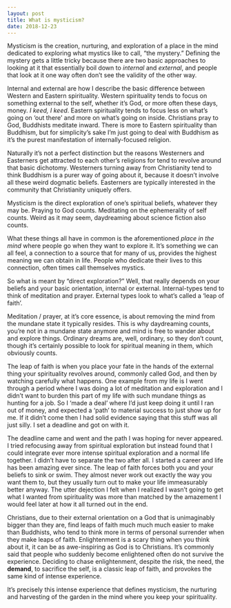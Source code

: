 ```yaml
---
layout: post
title: What is mysticism?
date: 2018-12-23
---
```


<p>Mysticism is the creation, nurturing, and exploration of a place in the mind dedicated to exploring what mystics like to call, “the mystery.” Defining the mystery gets a little tricky because there are two basic approaches to looking at it that essentially boil down to <i>internal</i> and <i>external</i>, and people that look at it one way often don’t see the validity of the other way.</p><p>Internal and external are how I describe the basic difference between Western and Eastern spirituality. Western spirituality tends to focus on something external to the self, whether it’s God, or more often these days, money. <i>I keed, I keed</i>. Eastern spirituality tends to focus less on what’s going on ‘out there’ and more on what’s going on inside. Christians pray to God, Buddhists meditate inward. There is more to Eastern spirituality than Buddhism, but for simplicity’s sake I’m just going to deal with Buddhism as it’s the purest manifestation of internally-focused religion.</p><p>Naturally it’s not a perfect distinction but the reasons Westerners and Easterners get attracted to each other’s religions for tend to revolve around that basic dichotomy. Westerners turning away from Christianity tend to think Buddhism is a purer way of going about it, because it doesn’t involve all these weird dogmatic beliefs. Easterners are typically interested in the community that Christianity uniquely offers.</p><p>Mysticism is the direct exploration of one’s spiritual beliefs, whatever they may be. Praying to God counts. Meditating on the ephemerality of self counts. Weird as it may seem, daydreaming about science fiction also counts.</p><p>What these things all have in common is the aforementioned <i>place in the mind</i> where people go when they want to explore it. It’s something we can all feel, a connection to a source that for many of us, provides the highest meaning we can obtain in life. People who dedicate their lives to this connection, often times call themselves mystics.</p><p>So what is meant by “direct exploration?” Well, that really depends on your beliefs and your basic orientation, internal or external. Internal-types tend to think of meditation and prayer. External types look to what’s called a ‘leap of faith’.</p><p>Meditation / prayer, at it’s core essence, is about removing the mind from the mundane state it typically resides. This is why daydreaming counts, you’re not in a mundane state anymore and mind is free to wander about and explore things. Ordinary dreams are, well, ordinary, so they don’t count, though it’s certainly possible to look for spiritual meaning in them, which obviously counts.</p><p>The leap of faith is when you place your fate in the hands of the external thing your spirituality revolves around, commonly called God, and then by watching carefully what happens. One example from my life is I went through a period where I was doing a lot of meditation and exploration and I didn’t want to burden this part of my life with such mundane things as hunting for a job. So I ‘made a deal’ where I’d just keep doing it until I ran out of money, and expected a ‘path’ to material success to just show up for me. If it didn’t come then I had solid evidence saying that this stuff was all just silly. I set a deadline and got on with it.</p><p>The deadline came and went and the path I was hoping for never appeared. I tried refocusing away from spiritual exploration but instead found that I could integrate ever more intense spiritual exploration and a normal life together. I didn’t have to separate the two after all. I started a career and life has been amazing ever since. The leap of faith forces both you and your beliefs to sink or swim. They almost never work out exactly the way you want them to, but they usually turn out to make your life immeasurably better anyway. The utter dejection I felt when I realized I wasn’t going to get what I wanted from spirituality was more than matched by the amazement I would feel later at how it all turned out in the end.</p><p>Christians, due to their external orientation on a God that is unimaginably bigger than they are, find leaps of faith much much much easier to make than Buddhists, who tend to think more in terms of personal surrender when they make leaps of faith. Enlightenment is a scary thing when you think about it, it can be as awe-inspiring as God is to Christians. It’s commonly said that people who suddenly become enlightened often do not survive the experience. Deciding to chase enlightenment, despite the risk, the need, the <b>demand</b>, to sacrifice the self, is a classic leap of faith, and provokes the same kind of intense experience.</p><p>It’s precisely this intense experience that defines mysticism, the nurturing and harvesting of the garden in the mind where you keep your spirituality.</p>

